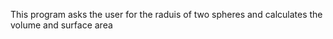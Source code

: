 This program asks the user for the raduis of two spheres and calculates the volume and surface area 